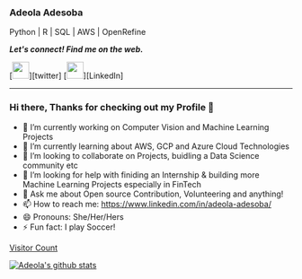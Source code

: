 ### Adeola Adesoba

Python | R | SQL | AWS | OpenRefine

<b><i>Let's connect! Find me on the web.</i></b>

[<img height="30" src="https://img.shields.io/badge/twitter-%231DA1F2.svg?&style=for-the-badge&logo=twitter&logoColor=white" />][twitter]
[<img height="30" src="https://img.shields.io/badge/linkedin-blue.svg?&style=for-the-badge&logo=linkedin&logoColor=white" />][LinkedIn]
<br />
<hr />


### Hi there, Thanks for checking out my Profile 👋

- 🔭 I’m currently working on Computer Vision and Machine Learning Projects
- 🌱 I’m currently learning about AWS, GCP and Azure Cloud Technologies
- 👯 I’m looking to collaborate on Projects, buidling a Data Science community etc
- 🤔 I’m looking for help with finiding an Internship & building more Machine Learning Projects especially in FinTech
- 💬 Ask me about Open source Contribution, Volunteering and anything!
- 📫 How to reach me: https://www.linkedin.com/in/adeola-adesoba/
- 😄 Pronouns: She/Her/Hers
- ⚡ Fun fact: I play Soccer!

[Visitor Count](https://profile-counter.glitch.me/{Adeola-Adesoba}/count.svg)


[![Adeola's github stats](https://github-readme-stats.vercel.app/api?username=Adeola-Adesoba&show_icons=true&bg_color=30,e96443,904e95&title_color=fff&text_color=fff&theme=dark)](https://github.com/Adeola-Adesoba/github-readme-stats)





